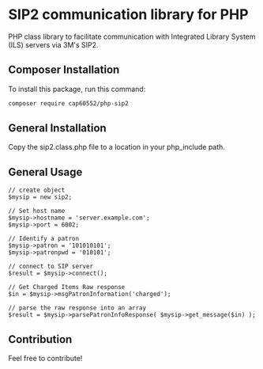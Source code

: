 # SIP2 communication library for PHP

PHP class library to facilitate communication with Integrated Library System (ILS) servers via 3M's SIP2.


## Composer Installation

To install this package, run this command:
```sh
composer require cap60552/php-sip2
```

## General Installation
Copy the sip2.class.php file to a location in your php_include path.

## General Usage

	// create object
	$mysip = new sip2;

	// Set host name
	$mysip->hostname = 'server.example.com';
	$mysip->port = 6002;
 
	// Identify a patron
	$mysip->patron = '101010101';
	$mysip->patronpwd = '010101';
 
	// connect to SIP server 
	$result = $mysip->connect();

	// Get Charged Items Raw response
	$in = $mysip->msgPatronInformation('charged');
	
	// parse the raw response into an array
	$result = $mysip->parsePatronInfoResponse( $mysip->get_message($in) );
	
## Contribution

Feel free to contribute!
